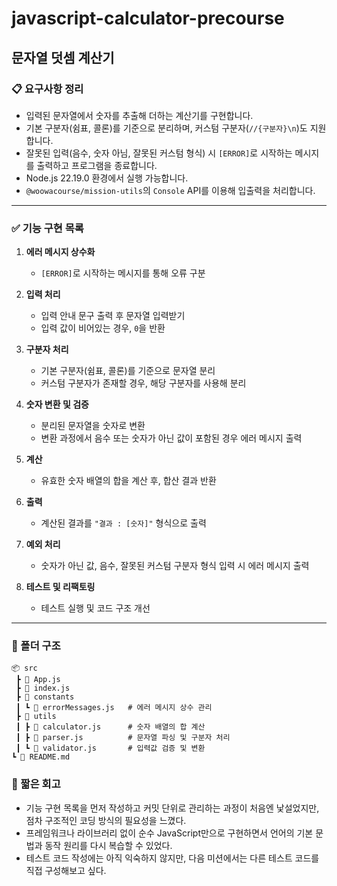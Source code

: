 # javascript-calculator-precourse

## 문자열 덧셈 계산기

### 📋 요구사항 정리

- 입력된 문자열에서 숫자를 추출해 더하는 계산기를 구현합니다.
- 기본 구분자(쉼표, 콜론)를 기준으로 분리하며, 커스텀 구분자(`//{구분자}\n`)도 지원합니다.
- 잘못된 입력(음수, 숫자 아님, 잘못된 커스텀 형식) 시 `[ERROR]`로 시작하는 메시지를 출력하고 프로그램을 종료합니다.
- Node.js 22.19.0 환경에서 실행 가능합니다.
- `@woowacourse/mission-utils`의 `Console` API를 이용해 입출력을 처리합니다.

---

### ✅ 기능 구현 목록

1. **에러 메시지 상수화**

   - `[ERROR]`로 시작하는 메시지를 통해 오류 구분

2. **입력 처리**

   - 입력 안내 문구 출력 후 문자열 입력받기
   - 입력 값이 비어있는 경우, `0`을 반환

3. **구분자 처리**

   - 기본 구분자(쉼표, 콜론)를 기준으로 문자열 분리
   - 커스텀 구분자가 존재할 경우, 해당 구분자를 사용해 분리

4. **숫자 변환 및 검증**

   - 분리된 문자열을 숫자로 변환
   - 변환 과정에서 음수 또는 숫자가 아닌 값이 포함된 경우 에러 메시지 출력

5. **계산**

   - 유효한 숫자 배열의 합을 계산 후, 합산 결과 반환

6. **출력**

   - 계산된 결과를 `"결과 : [숫자]"` 형식으로 출력

7. **예외 처리**

   - 숫자가 아닌 값, 음수, 잘못된 커스텀 구분자 형식 입력 시 에러 메시지 출력

8. **테스트 및 리팩토링**
   - 테스트 실행 및 코드 구조 개선

---

### 📂 폴더 구조

```plaintext
📦 src
 ┣ 📜 App.js
 ┣ 📜 index.js
 ┣ 📂 constants
 ┃ ┗ 📜 errorMessages.js   # 에러 메시지 상수 관리
 ┣ 📂 utils
 ┃ ┣ 📜 calculator.js      # 숫자 배열의 합 계산
 ┃ ┣ 📜 parser.js          # 문자열 파싱 및 구분자 처리
 ┃ ┗ 📜 validator.js       # 입력값 검증 및 변환
┗ 📜 README.md
```

### 💬 짧은 회고

- 기능 구현 목록을 먼저 작성하고 커밋 단위로 관리하는 과정이 처음엔 낯설었지만, 점차 구조적인 코딩 방식의 필요성을 느꼈다.
- 프레임워크나 라이브러리 없이 순수 JavaScript만으로 구현하면서 언어의 기본 문법과 동작 원리를 다시 복습할 수 있었다.
- 테스트 코드 작성에는 아직 익숙하지 않지만, 다음 미션에서는 다른 테스트 코드를 직접 구성해보고 싶다.
